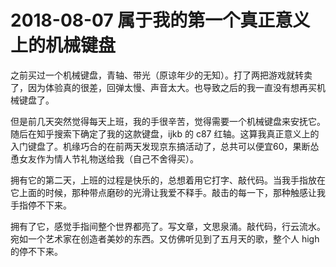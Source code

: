 # 2018-08-07 属于我的第一个真正意义上的机械键盘

之前买过一个机械键盘，青轴、带光（原谅年少的无知）。打了两把游戏就转卖了，因为体验真的很差，回弹太慢、声音太大。也导致之后的我一直没有想再买机械键盘了。

但是前几天突然觉得每天上班，我的手很辛苦，觉得需要一个机械键盘来安抚它。随后在知乎搜索下确定了我的这款键盘，ijkb 的 c87 红轴。这算我真正意义上的入门键盘了。机缘巧合的在前两天发现京东搞活动了，总共可以便宜60，果断怂恿女友作为情人节礼物送给我（自己不舍得买）。

拥有它的第二天，上班的过程是快乐的，总想着用它打字、敲代码。当我手指放在它上面的时候，那种带点磨砂的光滑让我爱不释手。敲击的每一下，那种触感让我手指停不下来。

拥有了它，感觉手指间整个世界都亮了。写文章，文思泉涌。敲代码，行云流水。宛如一个艺术家在创造者美妙的东西。又仿佛听见到了五月天的歌，整个人 high 的停不下来。
